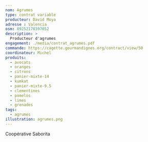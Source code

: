 ```yaml
---
nom: Agrumes
type: contrat variable
producteur: David Moya
adresse : Valencia
osm: 89252170397052
description: >
  Producteur d'agrumes
engagement: ./media/contrat_agrumes.pdf
commande: https://cagette.gourmandignes.org/contract/view/50
coordinateur: Michel
produits:
  - avocats
  - oranges
  - citrons
  - panier-mixte-14
  - kumkat
  - panier-mixte-9.5
  - clementines
  - pomelos
  - limes
  - grenades
tags:
  - agrumes
illustration: agrumes.png
---
```


Coopérative Saborita
